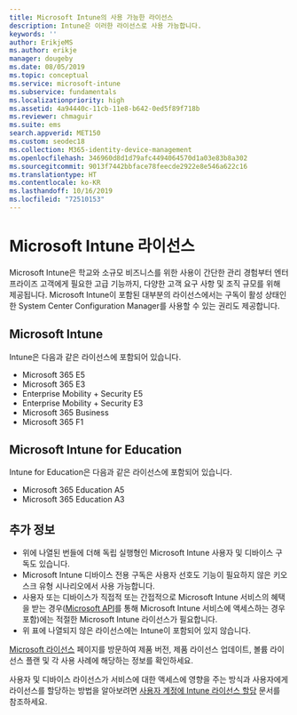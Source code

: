 ```yaml
---
title: Microsoft Intune의 사용 가능한 라이선스
description: Intune은 이러한 라이선스로 사용 가능합니다.
keywords: ''
author: ErikjeMS
ms.author: erikje
manager: dougeby
ms.date: 08/05/2019
ms.topic: conceptual
ms.service: microsoft-intune
ms.subservice: fundamentals
ms.localizationpriority: high
ms.assetid: 4a94440c-11cb-11e8-b642-0ed5f89f718b
ms.reviewer: chmaguir
ms.suite: ems
search.appverid: MET150
ms.custom: seodec18
ms.collection: M365-identity-device-management
ms.openlocfilehash: 346960d8d1d79afc4494064570d1a03e83b8a302
ms.sourcegitcommit: 9013f7442bbface78feecde2922e8e546a622c16
ms.translationtype: HT
ms.contentlocale: ko-KR
ms.lasthandoff: 10/16/2019
ms.locfileid: "72510153"
---
```

# <a name="microsoft-intune-licensing"></a>Microsoft Intune 라이선스
Microsoft Intune은 학교와 소규모 비즈니스를 위한 사용이 간단한 관리 경험부터 엔터프라이즈 고객에게 필요한 고급 기능까지, 다양한 고객 요구 사항 및 조직 규모를 위해 제공됩니다. Microsoft Intune이 포함된 대부분의 라이선스에서는 구독이 활성 상태인 한 System Center Configuration Manager를 사용할 수 있는 권리도 제공합니다. 

## <a name="microsoft-intune"></a>Microsoft Intune
Intune은 다음과 같은 라이선스에 포함되어 있습니다.

- Microsoft 365 E5
- Microsoft 365 E3
- Enterprise Mobility + Security E5
- Enterprise Mobility + Security E3
- Microsoft 365 Business
- Microsoft 365 F1



## <a name="microsoft-intune-for-education"></a>Microsoft Intune for Education
Intune for Education은 다음과 같은 라이선스에 포함되어 있습니다.

- Microsoft 365 Education A5
- Microsoft 365 Education A3

## <a name="additional-information"></a>추가 정보
- 위에 나열된 번들에 더해 독립 실행형인 Microsoft Intune 사용자 및 디바이스 구독도 있습니다.
- Microsoft Intune 디바이스 전용 구독은 사용자 선호도 기능이 필요하지 않은 키오스크 유형 시나리오에서 사용 가능합니다.
- 사용자 또는 디바이스가 직접적 또는 간접적으로 Microsoft Intune 서비스의 혜택을 받는 경우([Microsoft API](https://docs.microsoft.com/legal/microsoft-apis/terms-of-use)를 통해 Microsoft Intune 서비스에 액세스하는 경우 포함)에는 적절한 Microsoft Intune 라이선스가 필요합니다.
- 위 표에 나열되지 않은 라이선스에는 Intune이 포함되어 있지 않습니다.

[Microsoft 라이선스](https://www.microsoft.com/licensing/default) 페이지를 방문하여 제품 버전, 제품 라이선스 업데이트, 볼륨 라이선스 플랜 및 각 사용 사례에 해당하는 정보를 확인하세요.  

사용자 및 디바이스 라이선스가 서비스에 대한 액세스에 영향을 주는 방식과 사용자에게 라이선스를 할당하는 방법을 알아보려면 [사용자 계정에 Intune 라이선스 할당](licenses-assign.md) 문서를 참조하세요.
